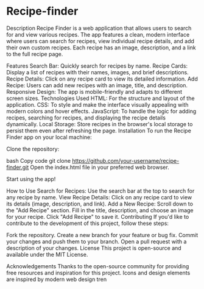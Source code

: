 # Recipe-finder
Description
Recipe Finder is a web application that allows users to search for and view various recipes. The app features a clean, modern interface where users can search for recipes, view individual recipe details, and add their own custom recipes. Each recipe has an image, description, and a link to the full recipe page.

Features
Search Bar: Quickly search for recipes by name.
Recipe Cards: Display a list of recipes with their names, images, and brief descriptions.
Recipe Details: Click on any recipe card to view its detailed information.
Add Recipe: Users can add new recipes with an image, title, and description.
Responsive Design: The app is mobile-friendly and adapts to different screen sizes.
Technologies Used
HTML: For the structure and layout of the application.
CSS: To style and make the interface visually appealing with modern colors and hover effects.
JavaScript: To handle the logic for adding recipes, searching for recipes, and displaying the recipe details dynamically.
Local Storage: Store recipes in the browser's local storage to persist them even after refreshing the page.
Installation
To run the Recipe Finder app on your local machine:

Clone the repository:

bash
Copy code
git clone https://github.com/your-username/recipe-finder.git
Open the index.html file in your preferred web browser.

Start using the app!

How to Use
Search for Recipes: Use the search bar at the top to search for any recipe by name.
View Recipe Details: Click on any recipe card to view its details (image, description, and link).
Add a New Recipe: Scroll down to the "Add Recipe" section. Fill in the title, description, and choose an image for your recipe. Click "Add Recipe" to save it.
Contributing
If you'd like to contribute to the development of this project, follow these steps:

Fork the repository.
Create a new branch for your feature or bug fix.
Commit your changes and push them to your branch.
Open a pull request with a description of your changes.
License
This project is open-source and available under the MIT License.

Acknowledgements
Thanks to the open-source community for providing free resources and inspiration for this project.
Icons and design elements are inspired by modern web design tren
